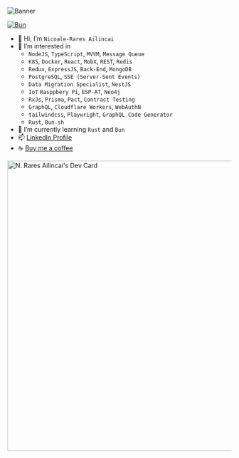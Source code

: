 ![Banner](https://github.com/RaresAil/RaresAil/assets/47503490/a7c7e813-6125-41a8-8c39-6b0e6214c57a)

[![Bun](https://shields.io/badge/Contributed_On_Bun_1.0.5-14151a?logo=bun)](https://github.com/oven-sh/bun/discussions/6411)

- 👋 Hi, I’m `Nicoale-Rares Ailincai`
- 👀 I’m interested in 
  - `NodeJS`, `TypeScript`, `MVVM`, `Message Queue`
  - `K8S`, `Docker`, `React`, `MobX`, `REST`, `Redis` 
  - `Redux`, `ExpressJS`, `Back-End`, `MongoDB`
  - `PostgreSQL`, `SSE (Server-Sent Events)`
  - `Data Migration Specialist`, `NestJS`
  - `IoT` `Rasppbery Pi`, `ESP-AT`, `Neo4j`
  - `RxJs`, `Prisma`, `Pact`, `Contract Testing`
  - `GraphQL`, `Cloudflare Workers`, `WebAuthN`
  - `tailwindcss`, `Playwright`, `GraphQL Code Generator`
  - `Rust`, `Bun.sh`
- 🌱 I’m currently learning `Rust` and `Bun`
- 📫 [LinkedIn Profile](https://www.linkedin.com/in/rares-ailincai-3339441a5/)
- ☕️ [Buy me a coffee](https://revolut.me/nicolanuyi)

<a href="https://app.daily.dev/raresdevelopmentsolutions"><img src="https://api.daily.dev/devcards/v2/S4TmK57u18L2xSF8cNZsH.png?type=wide&r=ael" width="652" alt="N. Rares Ailincai's Dev Card"/></a>
